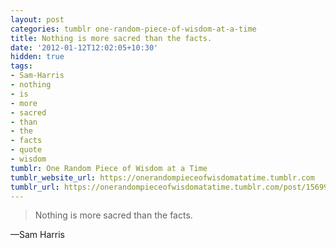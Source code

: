 ```yaml
---
layout: post
categories: tumblr one-random-piece-of-wisdom-at-a-time
title: Nothing is more sacred than the facts.
date: '2012-01-12T12:02:05+10:30'
hidden: true
tags:
- Sam-Harris
- nothing
- is
- more
- sacred
- than
- the
- facts
- quote
- wisdom
tumblr: One Random Piece of Wisdom at a Time
tumblr_website_url: https://onerandompieceofwisdomatatime.tumblr.com
tumblr_url: https://onerandompieceofwisdomatatime.tumblr.com/post/15699152309/nothing-is-more-sacred-than-the-facts
---
```

> Nothing is more sacred than the facts.

—Sam Harris
